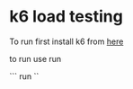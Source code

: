 # k6 load testing



To run first install k6 from [here](https://k6.io/docs/getting-started/installation)

to run use run

``` run ``